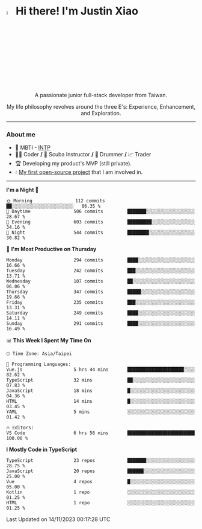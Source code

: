 # <img src="https://media.giphy.com/media/hvRJCLFzcasrR4ia7z/giphy.gif" width="5%">Hi there! I'm Justin Xiao
<p align="center">A passionate junior full-stack developer from Taiwan.  </p>
<p align="center">My life philosophy revolves around the three E's: Experience, Enhancement, and Exploration.</p>

---
### About me
- 👀 MBTI - [INTP](https://www.16personalities.com/intp-personality)
- 👨‍💻 Coder **/** 🤿 Scuba Instructor **/** 🥁 Drummer **/** 📈 Trader
- 🏆 Developing my product's MVP (still private).
- 💧 [My first open-source project](https://github.com/Game-as-a-Service/Game-Lobby-Web) that I am involved in.

---
<!--START_SECTION:waka-->
**I'm a Night 🦉** 

```text
🌞 Morning                112 commits         ██░░░░░░░░░░░░░░░░░░░░░░░   06.35 % 
🌆 Daytime                506 commits         ███████░░░░░░░░░░░░░░░░░░   28.67 % 
🌃 Evening                603 commits         █████████░░░░░░░░░░░░░░░░   34.16 % 
🌙 Night                  544 commits         ████████░░░░░░░░░░░░░░░░░   30.82 % 
```
📅 **I'm Most Productive on Thursday** 

```text
Monday                   294 commits         ████░░░░░░░░░░░░░░░░░░░░░   16.66 % 
Tuesday                  242 commits         ███░░░░░░░░░░░░░░░░░░░░░░   13.71 % 
Wednesday                107 commits         ██░░░░░░░░░░░░░░░░░░░░░░░   06.06 % 
Thursday                 347 commits         █████░░░░░░░░░░░░░░░░░░░░   19.66 % 
Friday                   235 commits         ███░░░░░░░░░░░░░░░░░░░░░░   13.31 % 
Saturday                 249 commits         ████░░░░░░░░░░░░░░░░░░░░░   14.11 % 
Sunday                   291 commits         ████░░░░░░░░░░░░░░░░░░░░░   16.49 % 
```


📊 **This Week I Spent My Time On** 

```text
🕑︎ Time Zone: Asia/Taipei

💬 Programming Languages: 
Vue.js                   5 hrs 44 mins       █████████████████████░░░░   82.62 % 
TypeScript               32 mins             ██░░░░░░░░░░░░░░░░░░░░░░░   07.83 % 
JavaScript               18 mins             █░░░░░░░░░░░░░░░░░░░░░░░░   04.36 % 
HTML                     14 mins             █░░░░░░░░░░░░░░░░░░░░░░░░   03.45 % 
YAML                     5 mins              ░░░░░░░░░░░░░░░░░░░░░░░░░   01.42 % 

🔥 Editors: 
VS Code                  6 hrs 56 mins       █████████████████████████   100.00 % 
```

**I Mostly Code in TypeScript** 

```text
TypeScript               23 repos            ███████░░░░░░░░░░░░░░░░░░   28.75 % 
JavaScript               20 repos            ██████░░░░░░░░░░░░░░░░░░░   25.00 % 
Vue                      4 repos             █░░░░░░░░░░░░░░░░░░░░░░░░   05.00 % 
Kotlin                   1 repo              ░░░░░░░░░░░░░░░░░░░░░░░░░   01.25 % 
HTML                     1 repo              ░░░░░░░░░░░░░░░░░░░░░░░░░   01.25 % 
```




 Last Updated on 14/11/2023 00:17:28 UTC
<!--END_SECTION:waka-->
